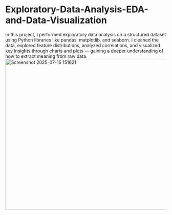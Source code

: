 # Exploratory-Data-Analysis-EDA-and-Data-Visualization
In this project, I performed exploratory data analysis on a structured dataset using Python libraries like pandas, matplotlib, and seaborn. I cleaned the data, explored feature distributions, analyzed correlations, and visualized key insights through charts and plots — gaining a deeper understanding of how to extract meaning from raw data.
                  <img width="937" height="471" alt="Screenshot 2025-07-15 151621" src="https://github.com/user-attachments/assets/7c9cadfc-0409-433b-8cda-4d001ab61179" />

                  

